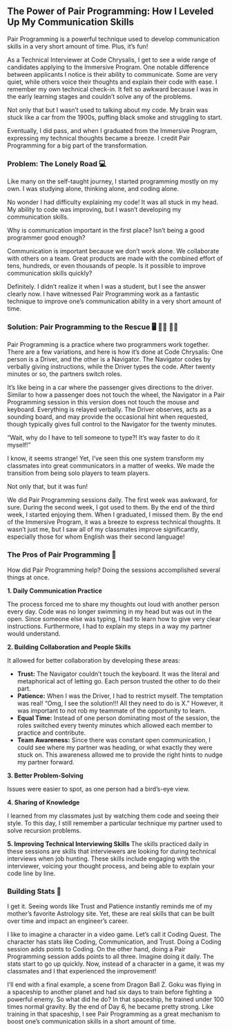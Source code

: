 ## The Power of Pair Programming: How I Leveled Up My Communication Skills

Pair Programming is a powerful technique used to develop communication skills in a very short amount of time. Plus, it’s fun!

As a Technical Interviewer at Code Chrysalis, I get to see a wide range of candidates applying to the Immersive Program. One notable difference between applicants I notice is their ability to communicate. Some are very quiet, while others voice their thoughts and explain their code with ease.
I remember my own technical check-in. It felt so awkward because I was in the early learning stages and couldn’t solve any of the problems.

Not only that but I wasn’t used to talking about my code. My brain was stuck like a car from the 1900s, puffing black smoke and struggling to start. 

Eventually, I did pass, and when I graduated from the Immersive Program, expressing my technical thoughts became a breeze. I credit Pair Programming for a big part of the transformation.

### Problem: The Lonely Road 💻
Like many on the self-taught journey, I started programming mostly on my own. I was studying alone, thinking alone, and coding alone.

No wonder I had difficulty explaining my code! It was all stuck in my head. My ability to code was improving, but I wasn’t developing my communication skills.

Why is communication important in the first place? Isn’t being a good programmer good enough?

Communication is important because we don’t work alone. We collaborate with others on a team. Great products are made with the combined effort of tens, hundreds, or even thousands of people.
Is it possible to improve communication skills quickly?

Definitely. I didn’t realize it when I was a student, but I see the answer clearly now. I have witnessed Pair Programming work as a fantastic technique to improve one’s communication ability in a very short amount of time.

### Solution: Pair Programming to the Rescue 🖥️ 👨‍🦱 👩‍🦱
Pair Programming is a practice where two programmers work together. There are a few variations, and here is how it’s done at Code Chrysalis:
One person is a Driver, and the other is a Navigator. 
The Navigator codes by verbally giving instructions, while the Driver types the code.
After twenty minutes or so, the partners switch roles.

It’s like being in a car where the passenger gives directions to the driver. Similar to how a passenger does not touch the wheel, the Navigator in a Pair Programming session in this version does not touch the mouse and keyboard. Everything is relayed verbally. The Driver observes, acts as a sounding board, and may provide the occasional hint when requested, though typically gives full control to the Navigator for the twenty minutes.

“Wait, why do I have to tell someone to type?! It’s way faster to do it myself!”

I know, it seems strange! Yet, I’ve seen this one system transform my classmates into great communicators in a matter of weeks. We made the transition from being solo players to team players.

Not only that, but it was fun!

We did Pair Programming sessions daily. The first week was awkward, for sure. During the second week, I got used to them. By the end of the third week, I started enjoying them. When I graduated, I missed them.
By the end of the Immersive Program, it was a breeze to express technical thoughts. It wasn’t just me, but I saw all of my classmates improve significantly, especially those for whom English was their second language! 

### The Pros of Pair Programming 🙌
How did Pair Programming help? Doing the sessions accomplished several things at once.

**1. Daily Communication Practice**

The process forced me to share my thoughts out loud with another person every day. Code was no longer swimming in my head but was out in the open. Since someone else was typing, I had to learn how to give very clear instructions. Furthermore, I had to explain my steps in a way my partner would understand.

**2. Building Collaboration and People Skills**

It allowed for better collaboration by developing these areas:
- **Trust:** The Navigator couldn’t touch the keyboard. It was the literal and metaphorical act of letting go. Each person trusted the other to do their part.
- **Patience:** When I was the Driver, I had to restrict myself. The temptation was real! “Omg, I see the solution!!! All they need to do is X.” However, it was important to not rob my teammate of the opportunity to learn.
- **Equal Time:** Instead of one person dominating most of the session, the roles switched every twenty minutes which allowed each member to practice and contribute.
- **Team Awareness:** Since there was constant open communication, I could see where my partner was heading, or what exactly they were stuck on. This awareness allowed me to provide the right hints to nudge my partner forward.

**3. Better Problem-Solving**

Issues were easier to spot, as one person had a bird’s-eye view.

**4. Sharing of Knowledge**

I learned from my classmates just by watching them code and seeing their style. To this day, I still remember a particular technique my partner used to solve recursion problems.

**5. Improving Technical Interviewing Skills**
The skills practiced daily in these sessions are skills that interviewers are looking for during technical interviews when job hunting. These skills include engaging with the interviewer, voicing your thought process, and being able to explain your code line by line.

### Building Stats 💪

I get it. Seeing words like Trust and Patience instantly reminds me of my mother’s favorite Astrology site. Yet, these are real skills that can be built over time and impact an engineer’s career.

I like to imagine a character in a video game. Let’s call it Coding Quest. The character has stats like Coding, Communication, and Trust. Doing a Coding session adds points to Coding. On the other hand, doing a Pair Programming session adds points to all three. Imagine doing it daily. The stats start to go up quickly. 
Now, instead of a character in a game, it was my classmates and I that experienced the improvement!

I’ll end with a final example, a scene from Dragon Ball Z. Goku was flying in a spaceship to another planet and had six days to train before fighting a powerful enemy. So what did he do? In that spaceship, he trained under 100 times normal gravity. By the end of Day 6, he became pretty strong.
Like training in that spaceship, I see Pair Programming as a great mechanism to boost one’s communication skills in a short amount of time.


